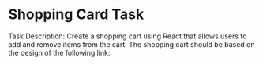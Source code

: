 <h1>Shopping Card Task</h1>
Task Description:
Create a shopping cart using React that allows users to add and remove items from the cart. The shopping cart should be based on the design of the following link: 
